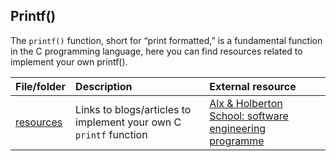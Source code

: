 ## Printf()
The `printf()` function, short for “print formatted,” is a fundamental function in the C programming language, here you can find resources related to implement your own printf().

| File/folder    | Description    | External resource |
| :--- | :--- | :--- |
|[resources](resources)| Links to blogs/articles to implement your own C `printf` function |[Alx & Holberton School: software engineering programme](alxafrica.com) |
